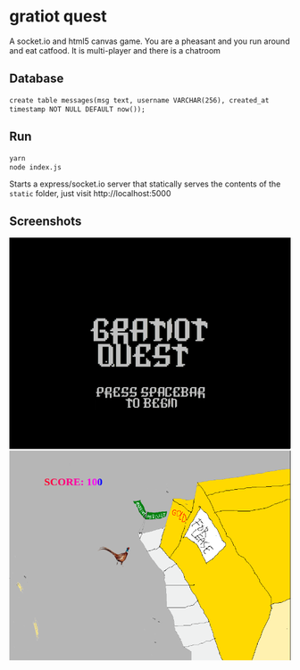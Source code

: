 # gratiot quest

A socket.io and html5 canvas game. You are a pheasant and you run around and eat catfood. It is multi-player and there is a chatroom

## Database

    create table messages(msg text, username VARCHAR(256), created_at timestamp NOT NULL DEFAULT now());

## Run

```
yarn
node index.js
```

Starts a express/socket.io server that statically serves the contents of the `static` folder, just visit http://localhost:5000

## Screenshots

![](1.png)
![](2.png)
